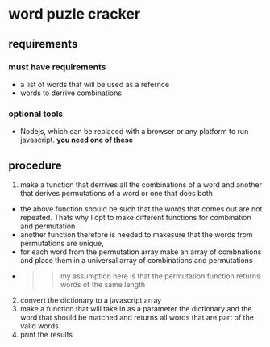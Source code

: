 # word puzle cracker
## requirements
### must have requirements
* a list of words that will be used as a refernce
* words to derrive combinations
### optional tools
* Nodejs, which can be replaced with a browser or any platform to run javascript. **you need one of these**

## procedure
1. make a function that derrives all the combinations of a word and another that derives permutations of a word or one that does both
* the above function should be such that the words that comes out are not repeated. Thats why I opt to make different functions for combination and permutation
* another function therefore is needed to makesure that the words from permutations are unique,
* for each word from the permutation array make an array of combnations and place them in a universal array of combinations and permutations
* >> my assumption here is that the permutation function returns words of the same length
2. convert the dictionary to a javascript array
3. make a function that will take in as a parameter the dictionary and the word that should be matched and returns all words that are part of the valid words
4. print the results

